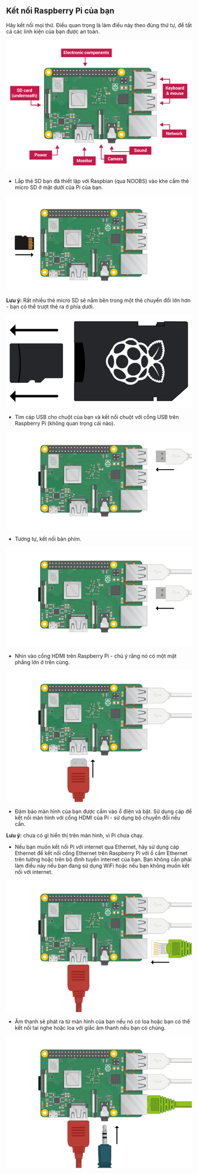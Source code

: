 ## Kết nối Raspberry Pi của bạn

Hãy kết nối mọi thứ. Điều quan trọng là làm điều này theo đúng thứ tự, để tất cả các linh kiện của bạn được an toàn.

![pi kết nối](images/pi-labelled.png)

+ Lắp thẻ SD bạn đã thiết lập với Raspbian (qua NOOBS) vào khe cắm thẻ micro SD ở mặt dưới của Pi của bạn. 

![thẻ SD](images/pi-sd.png)

**Lưu ý:** Rất nhiều thẻ micro SD sẽ nằm bên trong một thẻ chuyển đổi lớn hơn - bạn có thể trượt thẻ ra ở phía dưới.

![chủ thẻ sd](images/sd-card-holder.png)

+ Tìm cáp USB cho chuột của bạn và kết nối chuột với cổng USB trên Raspberry Pi (không quan trọng cái nào).

![chuột](images/pi-mouse.png)

+ Tương tự, kết nối bàn phím.

![bàn phím](images/pi-keyboard.png)

+ Nhìn vào cổng HDMI trên Raspberry Pi - chú ý rằng nó có một mặt phẳng lớn ở trên cùng.

![hdmi](images/pi-hdmi.png)

+ Đảm bảo màn hình của bạn được cắm vào ổ điện và bật. Sử dụng cáp để kết nối màn hình với cổng HDMI của Pi - sử dụng bộ chuyển đổi nếu cần.

**Lưu ý:** chưa có gì hiển thị trên màn hình, vì Pi chưa chạy.

+ Nếu bạn muốn kết nối Pi với internet qua Ethernet, hãy sử dụng cáp Ethernet để kết nối cổng Ethernet trên Raspberry Pi với ổ cắm Ethernet trên tường hoặc trên bộ định tuyến internet của bạn. Bạn không cần phải làm điều này nếu bạn đang sử dụng WiFi hoặc nếu bạn không muốn kết nối với internet.

![ethernet](images/pi-ethernet.png)

+ Âm thanh sẽ phát ra từ màn hình của bạn nếu nó có loa hoặc bạn có thể kết nối tai nghe hoặc loa với giắc âm thanh nếu bạn có chúng.

![tai nghe](images/pi-headphones.png)